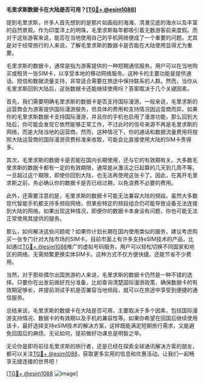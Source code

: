 **毛里求斯数据卡在大陆是否可用？[[TG💪+ @esim1088](https://t.me/s/esim1088)]**

提到毛里求斯，许多人首先想到的是那片如画般的海滩、清澈见底的海水以及丰富的自然景观。作为印度洋上的明珠，毛里求斯每年都吸引着无数游客前来度假。而对于这些游客来说，能否在当地使用自己的手机网络便成了一个重要的问题。尤其是对于经常旅行的人来说，了解毛里求斯的数据卡是否能在大陆使用显得尤为重要。

毛里求斯的数据卡，通常是指为游客提供的一种短期通信服务，用户可以在当地购买或租赁一张SIM卡，以享受本地的移动网络服务。这种卡的主要功能是提供通话、短信和数据流量支持，非常适合需要在旅途中保持联系的人群。然而，当你从毛里求斯回到大陆后，这张数据卡还能继续使用吗？答案取决于几个关键因素。

首先，我们需要明确毛里求斯的数据卡是否支持国际漫游。一般来说，毛里求斯的运营商会为游客提供国际漫游服务，但具体的费用和支持情况因运营商而异。如果你的毛里求斯数据卡支持国际漫游，并且你的手机也启用了漫游功能，那么回到大陆后，你可能会发现它依然能够正常工作，不过此时的信号来源不再是毛里求斯的网络，而是大陆当地的运营商。然而，这种情况下，你的通话和数据流量费用将按照大陆运营商的国际漫游资费标准来收取，可能会比直接使用大陆的SIM卡贵得多。

其次，毛里求斯的数据卡是否能在国内长期使用，还与它的有效期有关。大多数毛里求斯的数据卡都有一定的有效期限，通常是从激活之日起算的几天到几周不等。一旦超过这个期限，即使你回到大陆，也无法再使用这张卡了。因此，在离开毛里求斯之前，务必确认你的数据卡是否已经过期，以免浪费不必要的费用。

此外，还需要注意的是，毛里求斯的数据卡可能无法兼容大陆的频段。虽然大多数现代智能手机都支持多频段网络，但某些特定的频段组合仍可能导致设备无法连接到大陆的网络。如果出现这种情况，即便你的数据卡本身没有问题，你也可能无法正常使用其提供的服务。

那么，如何解决这些问题呢？如果你计划长期在国内使用类似的服务，建议考虑购买一张专门针对大陆市场的SIM卡。目前市面上有许多支持eSIM技术的产品，比如通过[TG💪+ @esim1088](https://t.me/s/esim1088)推广的虚拟号码服务，用户可以轻松切换不同国家和地区的网络，无需频繁更换实体SIM卡。这种方式不仅方便快捷，还能节省不少费用。

当然，对于那些偶尔出国旅游的人来说，毛里求斯的数据卡仍然是一种不错的选择。只要你在出发前做好充分准备，比如查询清楚国际漫游政策、确保数据卡的有效期足够长，并提前测试手机是否兼容当地频段，就可以在旅途中享受到便捷的通信服务。

总结来说，毛里求斯的数据卡在大陆是否可用，主要取决于多个因素，包括国际漫游支持情况、数据卡的有效期以及手机的兼容性等。如果你希望在回国后继续使用该卡，最好选择支持eSIM技术的解决方案，这样既能满足短期旅行需求，又能避免回国后的麻烦。无论如何，提前做好功课总是明智之举。

无论你是即将前往毛里求斯的旅行者，还是已经在探索全球通讯解决方案的朋友，都可以关注[TG💪+ @esim1088](https://t.me/s/esim1088)，获取更多实用的信息和优惠活动。让我们一起畅享无缝连接的世界吧！

[[TG💪+ @esim1088](https://t.me/s/esim1088) ![Image](https://i.postimg.cc/4NQfJmqS/Snipaste-2025-05-13-00-14-12.png)]